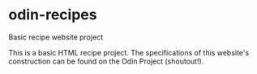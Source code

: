 # odin-recipes
Basic recipe website project

This is a basic HTML recipe project. The specifications of this website's 
construction can be found on the Odin Project (shoutout!).